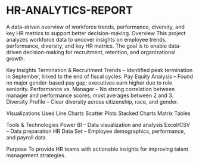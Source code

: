 # HR-ANALYTICS-REPORT
A data-driven overview of workforce trends, performance, diversity, and key HR metrics to support better decision-making.
Overview
This project analyzes workforce data to uncover insights on employee trends, performance, diversity, and key HR metrics. The goal is to enable data-driven decision-making for recruitment, retention, and organizational growth.

Key Insights
Termination & Recruitment Trends – Identified peak termination in September, linked to the end of fiscal cycles.
Pay Equity Analysis – Found no major gender-based pay gap; executives earn higher due to role seniority.
Performance vs. Manager – No strong correlation between manager and performance scores; most averages between 2 and 3.
Diversity Profile – Clear diversity across citizenship, race, and gender.

Visualizations Used
Line Charts
Scatter Plots
Stacked Charts
Matrix Tables

Tools & Technologies
Power BI – Data visualization and analysis
Excel/CSV – Data preparation
HR Data Set – Employee demographics, performance, and payroll data

Purpose
To provide HR teams with actionable insights for improving talent management strategies.
